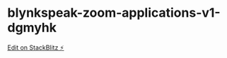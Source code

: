 # blynkspeak-zoom-applications-v1-dgmyhk

[Edit on StackBlitz ⚡️](https://stackblitz.com/edit/blynkspeak-zoom-applications-v1-dgmyhk)